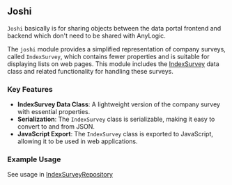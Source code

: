 ## Joshi
`Joshi` basically is  for sharing objects between the data portal frontend and backend which don't need to be shared with AnyLogic.

The `joshi` module provides a simplified representation of company surveys, called `IndexSurvey`, 
which contains fewer properties and is suitable for displaying lists on web pages. This module includes the [IndexSurvey](src/commonMain/kotlin/IndexSurvey.kt) data class and related functionality for handling these surveys.

### Key Features
- **IndexSurvey Data Class**: A lightweight version of the company survey with essential properties.
- **Serialization**: The `IndexSurvey` class is serializable, making it easy to convert to and from JSON.
- **JavaScript Export**: The `IndexSurvey` class is exported to JavaScript, allowing it to be used in web applications.

### Example Usage
See usage in [IndexSurveyRepository](../zorm/src/main/kotlin/com/zenmo/orm/companysurvey/IndexSurveyRepository.kt)